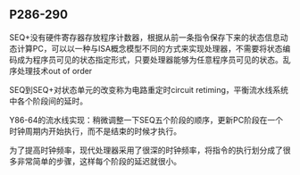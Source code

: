 ## P286-290
SEQ+没有硬件寄存器存放程序计数器，根据从前一条指令保存下来的状态信息动态计算PC，可以以一种与ISA概念模型不同的方式来实现处理器，不需要将状态编码成为程序员可见的状态指定形式，只要处理器能够为任意程序员可见的状态。乱序处理技术out of order

SEQ到SEQ+对状态单元的改变称为电路重定时circuit retiming，平衡流水线系统中各个阶段间的延时。

Y86-64的流水线实现：稍微调整一下SEQ五个阶段的顺序，更新PC阶段在一个时钟周期内开始执行，而不是结束的时候才执行。

为了提高时钟频率，现代处理器采用了很深的时钟频率，将指令的执行划分成了很多非常简单的步骤，这样每个阶段的延迟就很小。

